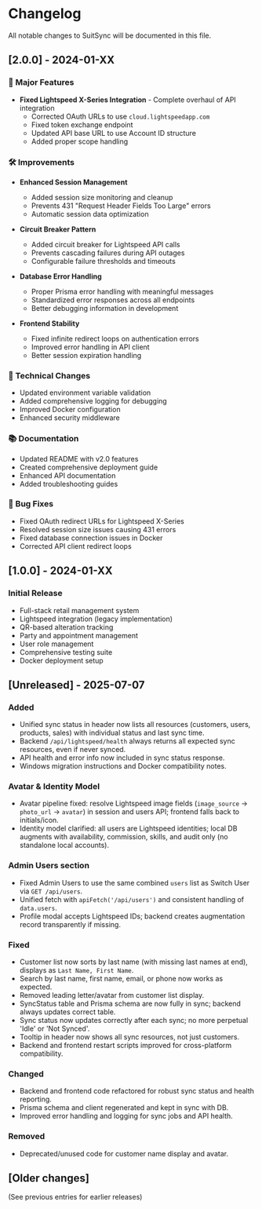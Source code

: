 # Changelog

All notable changes to SuitSync will be documented in this file.

## [2.0.0] - 2024-01-XX

### 🚀 Major Features
- **Fixed Lightspeed X-Series Integration** - Complete overhaul of API integration
  - Corrected OAuth URLs to use `cloud.lightspeedapp.com`
  - Fixed token exchange endpoint
  - Updated API base URL to use Account ID structure
  - Added proper scope handling

### 🛠️ Improvements
- **Enhanced Session Management**
  - Added session size monitoring and cleanup
  - Prevents 431 "Request Header Fields Too Large" errors
  - Automatic session data optimization
  
- **Circuit Breaker Pattern**
  - Added circuit breaker for Lightspeed API calls
  - Prevents cascading failures during API outages
  - Configurable failure thresholds and timeouts

- **Database Error Handling**
  - Proper Prisma error handling with meaningful messages
  - Standardized error responses across all endpoints
  - Better debugging information in development

- **Frontend Stability**
  - Fixed infinite redirect loops on authentication errors
  - Improved error handling in API client
  - Better session expiration handling

### 🔧 Technical Changes
- Updated environment variable validation
- Added comprehensive logging for debugging
- Improved Docker configuration
- Enhanced security middleware

### 📚 Documentation
- Updated README with v2.0 features
- Created comprehensive deployment guide
- Enhanced API documentation
- Added troubleshooting guides

### 🐛 Bug Fixes
- Fixed OAuth redirect URLs for Lightspeed X-Series
- Resolved session size issues causing 431 errors
- Fixed database connection issues in Docker
- Corrected API client redirect loops

## [1.0.0] - 2024-01-XX

### Initial Release
- Full-stack retail management system
- Lightspeed integration (legacy implementation)
- QR-based alteration tracking
- Party and appointment management
- User role management
- Comprehensive testing suite
- Docker deployment setup

## [Unreleased] - 2025-07-07

### Added
- Unified sync status in header now lists all resources (customers, users, products, sales) with individual status and last sync time.
- Backend `/api/lightspeed/health` always returns all expected sync resources, even if never synced.
- API health and error info now included in sync status response.
- Windows migration instructions and Docker compatibility notes.

### Avatar & Identity Model
- Avatar pipeline fixed: resolve Lightspeed image fields (`image_source` → `photo_url` → `avatar`) in session and users API; frontend falls back to initials/icon.
- Identity model clarified: all users are Lightspeed identities; local DB augments with availability, commission, skills, and audit only (no standalone local accounts).

### Admin Users section
- Fixed Admin Users to use the same combined `users` list as Switch User via `GET /api/users`.
- Unified fetch with `apiFetch('/api/users')` and consistent handling of `data.users`.
- Profile modal accepts Lightspeed IDs; backend creates augmentation record transparently if missing.

### Fixed
- Customer list now sorts by last name (with missing last names at end), displays as `Last Name, First Name`.
- Search by last name, first name, email, or phone now works as expected.
- Removed leading letter/avatar from customer list display.
- SyncStatus table and Prisma schema are now fully in sync; backend always updates correct table.
- Sync status now updates correctly after each sync; no more perpetual 'Idle' or 'Not Synced'.
- Tooltip in header now shows all sync resources, not just customers.
- Backend and frontend restart scripts improved for cross-platform compatibility.

### Changed
- Backend and frontend code refactored for robust sync status and health reporting.
- Prisma schema and client regenerated and kept in sync with DB.
- Improved error handling and logging for sync jobs and API health.

### Removed
- Deprecated/unused code for customer name display and avatar.

## [Older changes]
(See previous entries for earlier releases)